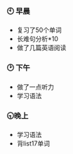 ###  :clock10: 早晨

- 复习了50个单词
- 长难句分析*10
- 做了几篇英语阅读

### :clock2:  下午

- 做了一点听力
- 学习语法

###  :clock930:晚上

- 学习语法
- 背list17单词



